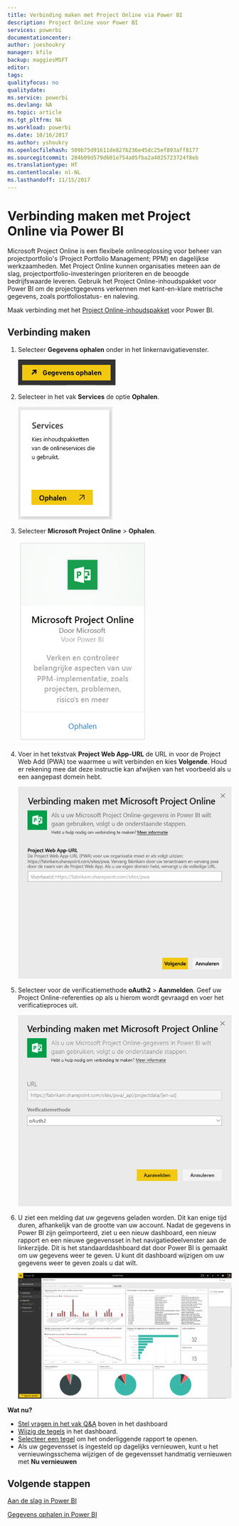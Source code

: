 ```yaml
---
title: Verbinding maken met Project Online via Power BI
description: Project Online voor Power BI
services: powerbi
documentationcenter: 
author: joeshoukry
manager: kfile
backup: maggiesMSFT
editor: 
tags: 
qualityfocus: no
qualitydate: 
ms.service: powerbi
ms.devlang: NA
ms.topic: article
ms.tgt_pltfrm: NA
ms.workload: powerbi
ms.date: 10/16/2017
ms.author: yshoukry
ms.openlocfilehash: 509b75d91611de827b236e45dc25ef893aff8177
ms.sourcegitcommit: 284b09d579d601e754a05fba2a4025723724f8eb
ms.translationtype: HT
ms.contentlocale: nl-NL
ms.lasthandoff: 11/15/2017
---
```

# <a name="connect-to-project-online-with-power-bi"></a>Verbinding maken met Project Online via Power BI
Microsoft Project Online is een flexibele onlineoplossing voor beheer van projectportfolio's (Project Portfolio Management; PPM) en dagelijkse werkzaamheden. Met Project Online kunnen organisaties meteen aan de slag, projectportfolio-investeringen prioriteren en de beoogde bedrijfswaarde leveren. Gebruik het Project Online-inhoudspakket voor Power BI om de projectgegevens verkennen met kant-en-klare metrische gegevens, zoals portfoliostatus- en naleving.

Maak verbinding met het [Project Online-inhoudspakket](https://app.powerbi.com/getdata/services/project-online) voor Power BI.

## <a name="how-to-connect"></a>Verbinding maken
1. Selecteer **Gegevens ophalen** onder in het linkernavigatievenster.
   
    ![](media/service-connect-to-project-online/getdata.png)
2. Selecteer in het vak **Services** de optie **Ophalen**.
   
   ![](media/service-connect-to-project-online/services.png)
3. Selecteer **Microsoft Project Online** \> **Ophalen**.
   
   ![](media/service-connect-to-project-online/mproject.png)
4. Voer in het tekstvak **Project Web App-URL** de URL in voor de Project Web Add (PWA) toe waarmee u wilt verbinden en kies **Volgende**. Houd er rekening mee dat deze instructie kan afwijken van het voorbeeld als u een aangepast domein hebt.
   
    ![](media/service-connect-to-project-online/params.png)
5. Selecteer voor de verificatiemethode **oAuth2** \> **Aanmelden**. Geef uw Project Online-referenties op als u hierom wordt gevraagd en voer het verificatieproces uit.
   
    ![](media/service-connect-to-project-online/creds.png)
6. U ziet een melding dat uw gegevens geladen worden. Dit kan enige tijd duren, afhankelijk van de grootte van uw account. Nadat de gegevens in Power BI zijn geïmporteerd, ziet u een nieuw dashboard, een nieuw rapport en een nieuwe gegevensset in het navigatiedeelvenster aan de linkerzijde. Dit is het standaarddashboard dat door Power BI is gemaakt om uw gegevens weer te geven. U kunt dit dashboard wijzigen om uw gegevens weer te geven zoals u dat wilt.
   
   ![](media/service-connect-to-project-online/dashboard2.png)

**Wat nu?**

* [Stel vragen in het vak Q&A](service-q-and-a.md) boven in het dashboard
* [Wijzig de tegels](service-dashboard-edit-tile.md) in het dashboard.
* [Selecteer een tegel](service-dashboard-tiles.md) om het onderliggende rapport te openen.
* Als uw gegevensset is ingesteld op dagelijks vernieuwen, kunt u het vernieuwingsschema wijzigen of de gegevensset handmatig vernieuwen met **Nu vernieuwen**

## <a name="next-steps"></a>Volgende stappen
[Aan de slag in Power BI](service-get-started.md)

[Gegevens ophalen in Power BI](service-get-data.md)

